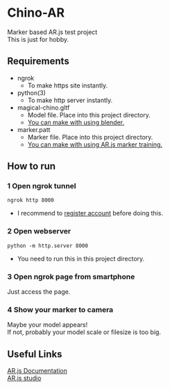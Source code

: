 # Chino-AR
Marker based AR.js test project  
This is just for hobby.

## Requirements
- ngrok
    - To make https site instantly.
- python(3)
    - To make http server instantly.
- magical-chino.gltf
    - Model file. Place into this project directory.
    - [You can make with using blender.](https://www.blender.org/)
- marker.patt
    - Marker file. Place into this project directory.
    - [You can make with using AR.js marker training.](https://jeromeetienne.github.io/AR.js/three.js/examples/marker-training/examples/generator.html)

## How to run
### 1 Open ngrok tunnel
```ngrok http 8000```
- I recommend to [register account](https://ngrok.com/docs#getting-started-authtoken) before doing this.
### 2 Open webserver
```python -m http.server 8000```
- You need to run this in this project directory.
### 3 Open ngrok page from smartphone
Just access the page.
### 4 Show your marker to camera
Maybe your model appears!  
If not, probably your model scale or filesize is too big.

## Useful Links
[AR.js Documentation](https://ar-js-org.github.io/AR.js-Docs/)  
[AR.js studio](https://ar-js-org.github.io/studio/)